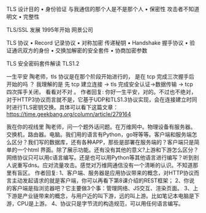 

TLS 设计目的
• 身份验证   与我通信的那个人是不是那个人
• 保密性     攻击者不知道明文
• 完整性



TLS/SSL 发展
1995年开始  网景公司




TLS 协议
• Record 记录协议
  • 对称加密     传递秘钥
• Handshake 握手协议
  • 验证通讯双方的身份
  • 交换加解密的安全套件
  • 协商加密参数
  
  

TLS 安全密码套件解读  TLS1.2

一生平安
陶老师，tls 协议是在那个阶段开始进行的， 是在 tcp 完成三次握手后开始的吗 ？ 我理解的是 先 tcp 建立连接 -> tls 完成安全认证->数据传输 -> tcp 四次挥手关闭， 看看对不对 。
作者回复: 你好一生平安，对的。不过也不绝对，对于HTTP3协议而言就不是，它基于UDP和TLS1.3协议实现，会在连接建立时同时进行TLS密钥交换。具体可以看下这篇文章：https://time.geekbang.org/column/article/279164


我在你的视线里
陶老师，问一个题外话问题。在万维网中。物理设备有服务器。交换机，路由器。电脑。我们用的语言有Python，go呀等等。客户端和服务端怎么区分？我们写的数据库，还有各种APP，那些是部署在服务端的？客户端只是简单的一个html 界面。除了展示功能。还有没有其他的意义?上游和下游怎么区分？网络协议只可以用c语言编写。还是也可以用Python等其他语言进行编写？听到别人说重写dns。应对流量攻击。感觉对万维网通信没有一个清晰的认识。不知道那里有盲区。
作者回复: 1、客户端、服务器是应用协议带来的概念，对HTTP协议而言主动发起请求的就是客户端，你可以再看下第8课介绍的REST框架；
2、你说的客户端是指浏览器吧？它主要做3个事：管理网络、JS交互、渲染页面。
3、上下游是产业链带来的概念，与用户近的叫下游，远的叫上游。比如笔记本电脑是下游，CPU是上游。
4、协议只是字节流的构造规范，可以用任何语言编写。  